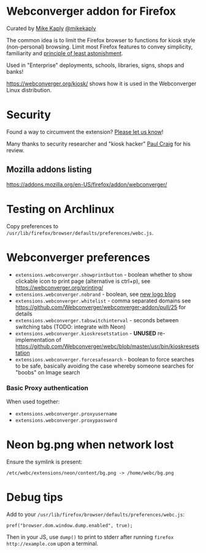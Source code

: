 # Webconverger addon for Firefox

Curated by [Mike Kaply](http://consulting.kaply.com/)
[@mikekaply](http://twitter.com/MikeKaply)

The common idea is to limit the Firefox browser to functions for kiosk style
(non-personal) browsing. Limit most Firefox features to convey simplicity,
familiarity and [principle of least
astonishment](http://en.wikipedia.org/wiki/Principle_of_least_astonishment).

Used in "Enterprise" deployments, schools, libraries, signs, shops and banks!

<https://webconverger.org/kiosk/> shows how it is used in the Webconverger Linux distribution.

# Security

Found a way to circumvent the extension? [Please let us know](https://webconverger.org/security/)!

Many thanks to security researcher and "kiosk hacker" [Paul
Craig](http://security-assessment.com) for his review.

## Mozilla addons listing

<https://addons.mozilla.org/en-US/firefox/addon/webconverger/>

# Testing on Archlinux

Copy preferences to `/usr/lib/firefox/browser/defaults/preferences/webc.js`.

# Webconverger preferences

* `extensions.webconverger.showprintbutton` - boolean whether to show clickable icon to print page (alternative is ctrl+p), see <https://webconverger.org/printing/>
* `extensions.webconverger.nobrand` - boolean, see [new logo blog](http://webconverger.org/blog/2014/New_logo/)
* `extensions.webconverger.whitelist` - comma separated domains see https://github.com/Webconverger/webconverger-addon/pull/25 for details
* `extensions.webconverger.tabswitchinterval` - seconds between switching tabs (TODO: integrate with Neon)
* `extensions.webconverger.kioskresetstation` - **UNUSED** re-implementation of <https://github.com/Webconverger/webc/blob/master/usr/bin/kioskresetstation>
* `extensions.webconverger.forcesafesearch` - boolean to force searches to be safe, basically avoiding the case whereby someone searches for "boobs" on Image search

### Basic Proxy authentication

When used together:

* `extensions.webconverger.proxyusername`
* `extensions.webconverger.proxypassword`

# Neon bg.png when network lost

Ensure the symlink is present:

	/etc/webc/extensions/neon/content/bg.png -> /home/webc/bg.png

# Debug tips

Add to your `/usr/lib/firefox/browser/defaults/preferences/webc.js`:

	pref("browser.dom.window.dump.enabled", true);

Then in your JS, use `dump()` to print to stderr after running `firefox http://example.com` upon a terminal.
